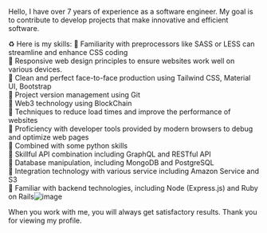 Hello, I have over 7 years of experience as a software engineer. 
My goal is to contribute to develop projects that make innovative and efficient software.

♻ Here is my skills:
🔅 Familiarity with preprocessors like SASS or LESS can streamline and enhance CSS coding  
🔅 Responsive web design principles to ensure websites work well on various devices.  
🔅 Clean and perfect face-to-face production using Tailwind CSS, Material UI, Bootstrap  
🔅 Project version management using Git  
🔅 Web3 technology using BlockChain  
🔅 Techniques to reduce load times and improve the performance of websites  
🔅 Proficiency with developer tools provided by modern browsers to debug and optimize web pages  
🔅 Combined with some python skills  
🔅 Skillful API combination including GraphQL and RESTful API  
🔅 Database manipulation, including MongoDB and PostgreSQL  
🔅 Integration technology with various service including Amazon Service and S3  
🔅 Familiar with backend technologies, including Node (Express.js) and Ruby on Rails![image](https://github.com/superman030129/superman030129/assets/161733941/cec6e4f1-8bad-4a1b-8fa0-350d71af0aad)  


When you work with me, you will always get satisfactory results.
Thank you for viewing my profile.
